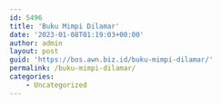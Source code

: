 ```yaml
---
id: 5496
title: 'Buku Mimpi Dilamar'
date: '2023-01-08T01:19:03+00:00'
author: admin
layout: post
guid: 'https://bos.awn.biz.id/buku-mimpi-dilamar/'
permalink: /buku-mimpi-dilamar/
categories:
    - Uncategorized
---
```


